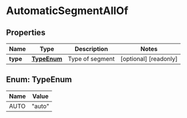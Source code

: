 

# AutomaticSegmentAllOf


## Properties

| Name | Type | Description | Notes |
|------------ | ------------- | ------------- | -------------|
|**type** | [**TypeEnum**](#TypeEnum) | Type of segment |  [optional] [readonly] |



## Enum: TypeEnum

| Name | Value |
|---- | -----|
| AUTO | &quot;auto&quot; |



